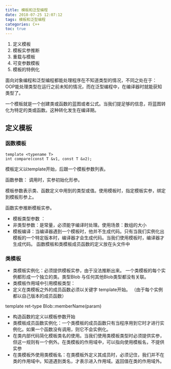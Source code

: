 ```yaml
---
title: 模板和泛型编程
date: 2018-07-25 12:07:12
tags: 模板和泛型编程
categories: C++
toc: true
---
```


1. 定义模板
2. 模板实参推断
3. 重载与模板
4. 可变参数模板
5. 模板的特例化

面向对象编程和泛型编程都能处理程序在不知道类型的情况，不同之处在于： OOP能处理类型在运行之前未知的情况，而在泛型编程中，在编译器时就能获知类型了。
<!--more-->

一个模板就是一个创建类或函数的蓝图或者公式。当我们提足够的信息，将蓝图转化为特定的类或函数。这种转化发生在编译期。

## 定义模板

### 函数模板

```
template <typename T>
int compare(const T &v1, const T &v2);
```

模板定义以template开始，后跟一个模板参数列表。

函数参数： 调用时，实参初始化形参。

模板参数表示类、函数定义中用到的类型或值。使用模板时，指定模板实参，绑定到模板形参上。

函数实参推断模板实参。

* 模板类型参数 ： 
* 非类型参数：是常量，必须能字编译时处理。使用场景：数组的大小
* 模板编译：当编译器遇到一个模板时，他并不生成代码。只有当我们实例化出模板的一个特定版本时，编译器才会生成代码。当我们使用模板时，编译器才生成代码。 函数模板和类模板成员函数的定义放在头文件中

### 类模板

* 类模板实例化：必须提供模板实参，由于没法推断出来。 一个类模板的每个实例都形成一个独立的类。类型Blob<String> 与任何其他Blob类型都没有关联。
* 类模板作用域中引用模板类型：
* 定义在类模板之外的成员函数必须以关键字 template开始。 （由于每个实例都以自己版本的成员函数）

template <typename T>
ret-type Blob<T>::memberName(param)

* 构造函数的定义以模板参数开始
* 类模板成员函数实例化：一个类模板的成员函数只有当程序用到它时才进行实例化。如果一个函数没有调用，则它不会实例化。
* 在类内部代码简化模板类名的使用。当我们使用类模板类型时必须提供实参，但这一规则有一个例外。在类模板的作用域中，可以指向使用模板名，不提供实参
* 在类模板外使用类模板名：在类模板外定义其成员时，必须记住，我们并不在类的作用域中。知道遇到类名，才表示进入作用域。返回值在类的作用域外。
